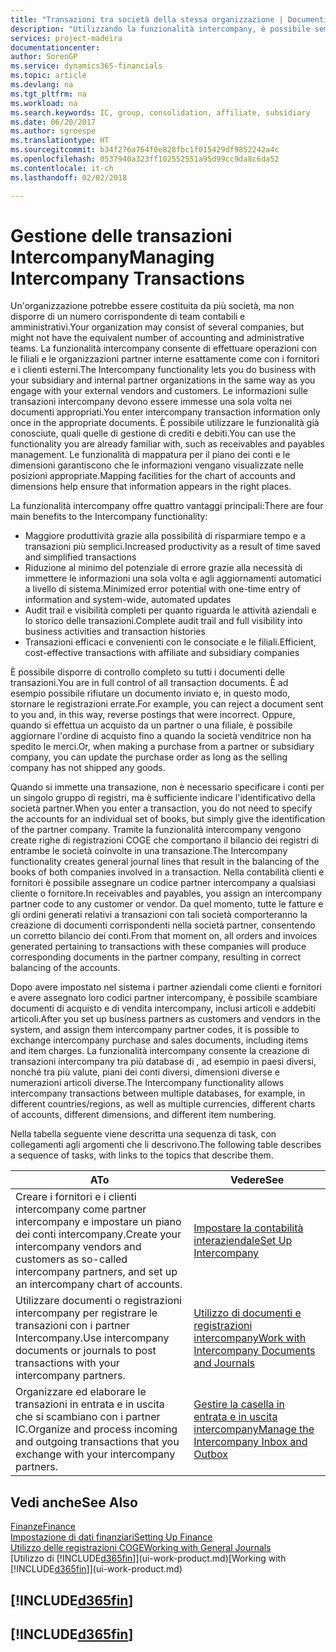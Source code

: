 ```yaml
---
title: "Transazioni tra società della stessa organizzazione | Documenti Microsoft"
description: "Utilizzando la funzionalità intercompany, è possibile semplificare i processi aziendali e le transazioni tra società all'interno della stessa organizzazione."
services: project-madeira
documentationcenter: 
author: SorenGP
ms.service: dynamics365-financials
ms.topic: article
ms.devlang: na
ms.tgt_pltfrm: na
ms.workload: na
ms.search.keywords: IC, group, consolidation, affiliate, subsidiary
ms.date: 06/20/2017
ms.author: sgroespe
ms.translationtype: HT
ms.sourcegitcommit: b34f276a764f0e828fbc1f015429df9852242a4c
ms.openlocfilehash: 0537940a323ff102552551a95d99cc9da8c6da52
ms.contentlocale: it-ch
ms.lasthandoff: 02/02/2018

---
```

# <a name="managing-intercompany-transactions"></a><span data-ttu-id="15415-103">Gestione delle transazioni Intercompany</span><span class="sxs-lookup"><span data-stu-id="15415-103">Managing Intercompany Transactions</span></span>
<span data-ttu-id="15415-104">Un'organizzazione potrebbe essere costituita da più società, ma non disporre di un numero corrispondente di team contabili e amministrativi.</span><span class="sxs-lookup"><span data-stu-id="15415-104">Your organization may consist of several companies, but might not have the equivalent number of accounting and administrative teams.</span></span> <span data-ttu-id="15415-105">La funzionalità intercompany consente di effettuare operazioni con le filiali e le organizzazioni partner interne esattamente come con i fornitori e i clienti esterni.</span><span class="sxs-lookup"><span data-stu-id="15415-105">The Intercompany functionality lets you do business with your subsidiary and internal partner organizations in the same way as you engage with your external vendors and customers.</span></span> <span data-ttu-id="15415-106">Le informazioni sulle transazioni intercompany devono essere immesse una sola volta nei documenti appropriati.</span><span class="sxs-lookup"><span data-stu-id="15415-106">You enter intercompany transaction information only once in the appropriate documents.</span></span> <span data-ttu-id="15415-107">È possibile utilizzare le funzionalità già conosciute, quali quelle di gestione di crediti e debiti.</span><span class="sxs-lookup"><span data-stu-id="15415-107">You can use the functionality you are already familiar with, such as receivables and payables management.</span></span> <span data-ttu-id="15415-108">Le funzionalità di mappatura per il piano dei conti e le dimensioni garantiscono che le informazioni vengano visualizzate nelle posizioni appropriate.</span><span class="sxs-lookup"><span data-stu-id="15415-108">Mapping facilities for the chart of accounts and dimensions help ensure that information appears in the right places.</span></span>  

<span data-ttu-id="15415-109">La funzionalità intercompany offre quattro vantaggi principali:</span><span class="sxs-lookup"><span data-stu-id="15415-109">There are four main benefits to the Intercompany functionality:</span></span>  

- <span data-ttu-id="15415-110">Maggiore produttività grazie alla possibilità di risparmiare tempo e a transazioni più semplici.</span><span class="sxs-lookup"><span data-stu-id="15415-110">Increased productivity as a result of time saved and simplified transactions</span></span>  
- <span data-ttu-id="15415-111">Riduzione al minimo del potenziale di errore grazie alla necessità di immettere le informazioni una sola volta e agli aggiornamenti automatici a livello di sistema.</span><span class="sxs-lookup"><span data-stu-id="15415-111">Minimized error potential with one-time entry of information and system-wide, automated updates</span></span>  
- <span data-ttu-id="15415-112">Audit trail e visibilità completi per quanto riguarda le attività aziendali e lo storico delle transazioni.</span><span class="sxs-lookup"><span data-stu-id="15415-112">Complete audit trail and full visibility into business activities and transaction histories</span></span>  
- <span data-ttu-id="15415-113">Transazioni efficaci e convenienti con le consociate e le filiali.</span><span class="sxs-lookup"><span data-stu-id="15415-113">Efficient, cost-effective transactions with affiliate and subsidiary companies</span></span>  

<span data-ttu-id="15415-114">È possibile disporre di controllo completo su tutti i documenti delle transazioni.</span><span class="sxs-lookup"><span data-stu-id="15415-114">You are in full control of all transaction documents.</span></span> <span data-ttu-id="15415-115">È ad esempio possibile rifiutare un documento inviato e, in questo modo, stornare le registrazioni errate.</span><span class="sxs-lookup"><span data-stu-id="15415-115">For example, you can reject a document sent to you and, in this way, reverse postings that were incorrect.</span></span> <span data-ttu-id="15415-116">Oppure, quando si effettua un acquisto da un partner o una filiale, è possibile aggiornare l'ordine di acquisto fino a quando la società venditrice non ha spedito le merci.</span><span class="sxs-lookup"><span data-stu-id="15415-116">Or, when making a purchase from a partner or subsidiary company, you can update the purchase order as long as the selling company has not shipped any goods.</span></span>  

<span data-ttu-id="15415-117">Quando si immette una transazione, non è necessario specificare i conti per un singolo gruppo di registri, ma è sufficiente indicare l'identificativo della società partner.</span><span class="sxs-lookup"><span data-stu-id="15415-117">When you enter a transaction, you do not need to specify the accounts for an individual set of books, but simply give the identification of the partner company.</span></span> <span data-ttu-id="15415-118">Tramite la funzionalità intercompany vengono create righe di registrazioni COGE che comportano il bilancio dei registri di entrambe le società coinvolte in una transazione.</span><span class="sxs-lookup"><span data-stu-id="15415-118">The Intercompany functionality creates general journal lines that result in the balancing of the books of both companies involved in a transaction.</span></span> <span data-ttu-id="15415-119">Nella contabilità clienti e fornitori è possibile assegnare un codice partner intercompany a qualsiasi cliente o fornitore.</span><span class="sxs-lookup"><span data-stu-id="15415-119">In receivables and payables, you assign an intercompany partner code to any customer or vendor.</span></span> <span data-ttu-id="15415-120">Da quel momento, tutte le fatture e gli ordini generati relativi a transazioni con tali società comporteranno la creazione di documenti corrispondenti nella società partner, consentendo un corretto bilancio dei conti.</span><span class="sxs-lookup"><span data-stu-id="15415-120">From that moment on, all orders and invoices generated pertaining to transactions with these companies will produce corresponding documents in the partner company, resulting in correct balancing of the accounts.</span></span>  

 <span data-ttu-id="15415-121">Dopo avere impostato nel sistema i partner aziendali come clienti e fornitori e avere assegnato loro codici partner intercompany, è possibile scambiare documenti di acquisto e di vendita intercompany, inclusi articoli e addebiti articoli.</span><span class="sxs-lookup"><span data-stu-id="15415-121">After you set up business partners as customers and vendors in the system, and assign them intercompany partner codes, it is possible to exchange intercompany purchase and sales documents, including items and item charges.</span></span> <span data-ttu-id="15415-122">La funzionalità intercompany consente la creazione di transazioni intercompany tra più database di , ad esempio in paesi diversi, nonché tra più valute, piani dei conti diversi, dimensioni diverse e numerazioni articoli diverse.</span><span class="sxs-lookup"><span data-stu-id="15415-122">The Intercompany functionality allows intercompany transactions between multiple databases, for example, in different countries/regions, as well as multiple currencies, different charts of accounts, different dimensions, and different item numbering.</span></span>  

<span data-ttu-id="15415-123">Nella tabella seguente viene descritta una sequenza di task, con collegamenti agli argomenti che li descrivono.</span><span class="sxs-lookup"><span data-stu-id="15415-123">The following table describes a sequence of tasks, with links to the topics that describe them.</span></span>

 |<span data-ttu-id="15415-124">A</span><span class="sxs-lookup"><span data-stu-id="15415-124">To</span></span> |<span data-ttu-id="15415-125">Vedere</span><span class="sxs-lookup"><span data-stu-id="15415-125">See</span></span>|
 |---|---|
 |<span data-ttu-id="15415-126">Creare i fornitori e i clienti intercompany come partner intercompany e impostare un piano dei conti intercompany.</span><span class="sxs-lookup"><span data-stu-id="15415-126">Create your intercompany vendors and customers as so-called intercompany partners, and set up an intercompany chart of accounts.</span></span>|[<span data-ttu-id="15415-127">Impostare la contabilità interaziendale</span><span class="sxs-lookup"><span data-stu-id="15415-127">Set Up Intercompany</span></span>](intercompany-how-setup.md)|
 |<span data-ttu-id="15415-128">Utilizzare documenti o registrazioni intercompany per registrare le transazioni con i partner Intercompany.</span><span class="sxs-lookup"><span data-stu-id="15415-128">Use intercompany documents or journals to post transactions with your intercompany partners.</span></span>|[<span data-ttu-id="15415-129">Utilizzo di documenti e registrazioni intercompany</span><span class="sxs-lookup"><span data-stu-id="15415-129">Work with Intercompany Documents and Journals</span></span>](intercompany-how-work-documents-journals.md)|
 |<span data-ttu-id="15415-130">Organizzare ed elaborare le transazioni in entrata e in uscita che si scambiano con i partner IC.</span><span class="sxs-lookup"><span data-stu-id="15415-130">Organize and process incoming and outgoing transactions that you exchange with your intercompany partners.</span></span>|[<span data-ttu-id="15415-131">Gestire la casella in entrata e in uscita intercompany</span><span class="sxs-lookup"><span data-stu-id="15415-131">Manage the Intercompany Inbox and Outbox</span></span>](intercompany-how-manage-intercompany-inbox.md)|

## <a name="see-also"></a><span data-ttu-id="15415-132">Vedi anche</span><span class="sxs-lookup"><span data-stu-id="15415-132">See Also</span></span>
[<span data-ttu-id="15415-133">Finanze</span><span class="sxs-lookup"><span data-stu-id="15415-133">Finance</span></span>](finance.md)  
[<span data-ttu-id="15415-134">Impostazione di dati finanziari</span><span class="sxs-lookup"><span data-stu-id="15415-134">Setting Up Finance</span></span>](finance-setup-finance.md)  
[<span data-ttu-id="15415-135">Utilizzo delle registrazioni COGE</span><span class="sxs-lookup"><span data-stu-id="15415-135">Working with General Journals</span></span>](ui-work-general-journals.md)  
<span data-ttu-id="15415-136">[Utilizzo di [!INCLUDE[d365fin](includes/d365fin_md.md)]](ui-work-product.md)</span><span class="sxs-lookup"><span data-stu-id="15415-136">[Working with [!INCLUDE[d365fin](includes/d365fin_md.md)]](ui-work-product.md)</span></span>

## [!INCLUDE[d365fin](includes/free_trial_md.md)]  
## [!INCLUDE[d365fin](includes/training_link_md.md)]

